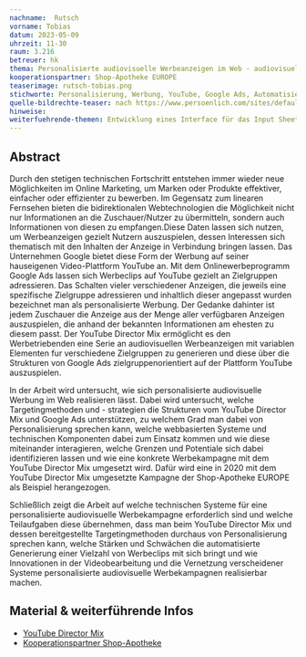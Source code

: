 ```yaml
---
nachname:  Rutsch
vorname: Tobias
datum: 2023-05-09
uhrzeit: 11-30
raum: 3.216
betreuer: hk
thema: Personalisierte audiovisuelle Werbeanzeigen im Web - audiovisuelle Werbeanzeigen zielgruppenorientiert generieren und ausspielen mit dem YouTube Director Mix und Google Ads
kooperationspartner: Shop-Apotheke EUROPE
teaserimage: rutsch-tobias.png
stichworte: Personalisierung, Werbung, YouTube, Google Ads, Automatisierung
quelle-bildrechte-teaser: nach https://www.persoenlich.com/sites/default/files/filemanager/09_24_NewFABIA_YoutubDirectorMix%5B3%5D.gif (geändert)
hinweise:
weiterfuehrende-themen: Entwicklung eines Interface für das Input Sheet des YouTube Director Mix | Besonderheiten bei der Produktion von Video-Material für den YouTube Director Mix
---
```


## Abstract

Durch den stetigen technischen Fortschritt entstehen immer wieder neue Möglichkeiten im Online Marketing, 
um Marken oder Produkte effektiver, einfacher oder effizienter zu bewerben. Im Gegensatz zum linearen Fernsehen 
bieten die bidirektionalen Webtechnologien die Möglichkeit nicht nur Informationen an die Zuschauer/Nutzer zu übermitteln, sondern auch Informationen
von diesen zu empfangen.Diese Daten lassen sich nutzen, um Werbeanzeigen gezielt Nutzern auszuspielen, dessen Interessen sich thematisch
mit den Inhalten der Anzeige in Verbindung bringen lassen. Das Unternehmen Google bietet diese Form der Werbung auf seiner hauseigenen Video-Plattform YouTube an.
Mit dem Onlinewerbeprogramm Google Ads lassen sich Werbeclips auf YouTube gezielt an Zielgruppen adressieren. Das Schalten vieler verschiedener Anzeigen, die jeweils eine spezifische Zielgruppe
adressieren und inhaltlich dieser angepasst wurden bezeichnet man als personalisierte Werbung. Der Gedanke dahinter ist jedem Zuschauer die Anzeige aus der Menge aller
verfügbaren Anzeigen auszuspielen, die anhand der bekannten Informationen am ehesten zu diesem passt. Der YouTube Director Mix ermöglicht es den Werbetriebenden
eine Serie an audiovisuellen Werbeanzeigen mit variablen Elementen fur verschiedene Zielgruppen zu generieren und diese über die Strukturen von Google Ads zielgruppenorientiert auf der Plattform YouTube auszuspielen.

In der Arbeit wird untersucht, wie sich personalisierte audiovisuelle Werbung im Web realisieren lässt. Dabei wird untersucht, welche Targetingmethoden und -
strategien die Strukturen vom YouTube Director Mix und Google Ads unterstützen, zu welchem Grad man dabei von Personalisierung sprechen kann, welche webbasierten
Systeme und technischen Komponenten dabei zum Einsatz kommen und wie diese miteinander interagieren, welche Grenzen und Potentiale sich dabei identifizieren lassen
und wie eine konkrete Werbekampagne mit dem YouTube Director Mix umgesetzt wird. Dafür wird eine in 2020 mit dem YouTube Director Mix umgesetzte Kampagne der Shop-Apotheke EUROPE als Beispiel herangezogen.

Schließlich zeigt die Arbeit auf welche technischen Systeme für eine personalisierte audiovisuelle Werbekampagne erforderlich sind und welche Teilaufgaben diese übernehmen, dass man beim YouTube Director Mix und dessen bereitgestellte
Targetingmethoden durchaus von Personalisierung sprechen kann, welche Stärken und Schwächen die automatisierte Generierung einer Vielzahl von Werbeclips mit sich bringt und wie Innovationen in der Videobearbeitung und die Vernetzung 
verscheidener Systeme personalisierte audiovisuelle Werbekampagnen realisierbar machen.
## Material & weiterführende Infos

- [YouTube Director Mix](https://www.thinkwithgoogle.com/future-of-marketing/creativity/director-mix/)
- [Kooperationspartner Shop-Apotheke](https://www.shop-apotheke.com/)